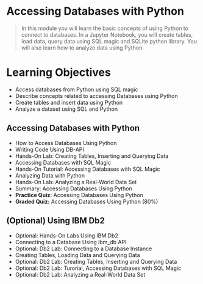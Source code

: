 # Accessing Databases with Python
> In this module you will learn the basic concepts of using Python to connect to databases. In a Jupyter Notebook, you will create tables, load data, query data using SQL magic and SQLite python library. You will also learn how to analyze data using Python.
# Learning Objectives
- Access databases from Python using SQL magic
- Describe concepts related to accessing Databases using Python
- Create tables and insert data using Python
- Analyze a dataset using SQL and Python
## Accessing Databases with Python
- How to Access Databases Using Python
- Writing Code Using DB-API
- Hands-On Lab: Creating Tables, Inserting and Querying Data
- Accessing Databases with SQL Magic
- Hands-On Tutorial: Accessing Databases with SQL Magic
- Analyzing Data with Python
- Hands-On Lab: Analyzing a Real-World Data Set
- Summary: Accessing Databases Using Python
- **Practice Quiz:** Accessing Databases Using Python
- **Graded Quiz:** Accessing Databases Using Python (80%)
## (Optional) Using IBM Db2 
- Optional: Hands-On Labs Using IBM Db2
- Connecting to a Database Using ibm_db API
- Optional: Db2 Lab: Connecting to a Database Instance
- Creating Tables, Loading Data and Querying Data
- Optional: Db2 Lab: Creating Tables, Inserting and Querying Data
- Optional: Db2 Lab: Turorial, Accessing Databases with SQL Magic
- Optional: Db2 Lab: Analyzing a Real-World Data Set
